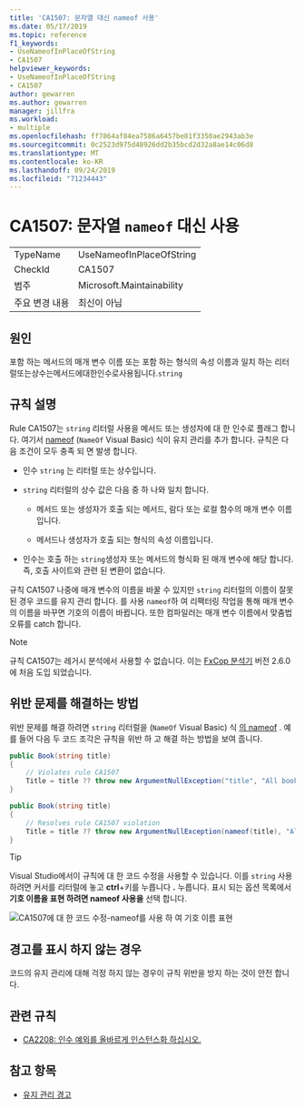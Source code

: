 ```yaml
---
title: 'CA1507: 문자열 대신 nameof 사용'
ms.date: 05/17/2019
ms.topic: reference
f1_keywords:
- UseNameofInPlaceOfString
- CA1507
helpviewer_keywords:
- UseNameofInPlaceOfString
- CA1507
author: gewarren
ms.author: gewarren
manager: jillfra
ms.workload:
- multiple
ms.openlocfilehash: ff7864af84ea7586a6457be81f3350ae2943ab3e
ms.sourcegitcommit: 0c2523d975d48926dd2b35bcd2d32a8ae14c06d8
ms.translationtype: MT
ms.contentlocale: ko-KR
ms.lasthandoff: 09/24/2019
ms.locfileid: "71234443"
---
```

# <a name="ca1507-use-nameof-in-place-of-string"></a>CA1507: 문자열 `nameof` 대신 사용

|||
|-|-|
|TypeName|UseNameofInPlaceOfString|
|CheckId|CA1507|
|범주|Microsoft.Maintainability|
|주요 변경 내용|최신이 아님|

## <a name="cause"></a>원인

포함 하는 메서드의 매개 변수 이름 또는 포함 하는 형식의 속성 이름과 일치 하는 리터럴또는상수는메서드에대한인수로사용됩니다.`string`

## <a name="rule-description"></a>규칙 설명

Rule CA1507는 `string` 리터럴 사용을 메서드 또는 생성자에 대 한 인수로 플래그 합니다. 여기서 [nameof](/dotnet/csharp/language-reference/keywords/nameof) (`NameOf` Visual Basic) 식이 유지 관리를 추가 합니다. 규칙은 다음 조건이 모두 충족 되 면 발생 합니다.

- 인수 `string` 는 리터럴 또는 상수입니다.

- `string` 리터럴의 상수 값은 다음 중 하 나와 일치 합니다.

  - 메서드 또는 생성자가 호출 되는 메서드, 람다 또는 로컬 함수의 매개 변수 이름입니다.

  - 메서드나 생성자가 호출 되는 형식의 속성 이름입니다.

- 인수는 호출 하는 `string`생성자 또는 메서드의 형식화 된 매개 변수에 해당 합니다. 즉, 호출 사이트와 관련 된 변환이 없습니다.

규칙 CA1507 나중에 매개 변수의 이름을 바꿀 수 있지만 `string` 리터럴의 이름이 잘못 된 경우 코드를 유지 관리 합니다. 를 사용 `nameof`하 여 리팩터링 작업을 통해 매개 변수의 이름을 바꾸면 기호의 이름이 바뀝니다. 또한 컴파일러는 매개 변수 이름에서 맞춤법 오류를 catch 합니다.

> [!NOTE]
> 규칙 CA1507는 레거시 분석에서 사용할 수 없습니다. 이는 [FxCop 분석기](https://www.nuget.org/packages/Microsoft.CodeAnalysis.FxCopAnalyzers) 버전 2.6.0에 처음 도입 되었습니다.

## <a name="how-to-fix-violations"></a>위반 문제를 해결하는 방법

위반 문제를 해결 하려면 `string` 리터럴을 (`NameOf` Visual Basic) 식 [의 nameof](/dotnet/csharp/language-reference/keywords/nameof) . 예를 들어 다음 두 코드 조각은 규칙을 위반 하 고 해결 하는 방법을 보여 줍니다.

```csharp
public Book(string title)
{
    // Violates rule CA1507
    Title = title ?? throw new ArgumentNullException("title", "All books must have a title.");
}
```

```csharp
public Book(string title)
{
    // Resolves rule CA1507 violation
    Title = title ?? throw new ArgumentNullException(nameof(title), "All books must have a title.");
}
```

> [!TIP]
> Visual Studio에서이 규칙에 대 한 코드 수정을 사용할 수 있습니다. 이를 `string` 사용 하려면 커서를 리터럴에 놓고 **ctrl**+키를 누릅니다 **.** 누릅니다. 표시 되는 옵션 목록에서 **기호 이름을 표현 하려면 nameof 사용을** 선택 합니다.
>
> ![CA1507에 대 한 코드 수정-nameof를 사용 하 여 기호 이름 표현](media/ca1507-code-fix.PNG)

## <a name="when-to-suppress-warnings"></a>경고를 표시 하지 않는 경우

코드의 유지 관리에 대해 걱정 하지 않는 경우이 규칙 위반을 방지 하는 것이 안전 합니다.

## <a name="related-rules"></a>관련 규칙

- [CA2208: 인수 예외를 올바르게 인스턴스화 하십시오.](ca2208-instantiate-argument-exceptions-correctly.md)

## <a name="see-also"></a>참고 항목

- [유지 관리 경고](../code-quality/maintainability-warnings.md)

